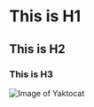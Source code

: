 # This is H1
## This is H2
### This is H3
![Image of Yaktocat](https://octodex.github.com/images/yaktocat.png)


